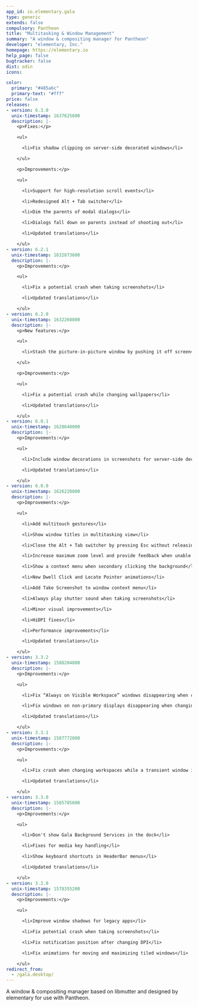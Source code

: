 ```yaml
---
app_id: io.elementary.gala
type: generic
extends: false
compulsory: Pantheon
title: "Multitasking & Window Management"
summary: "A window & compositing manager for Pantheon"
developer: "elementary, Inc."
homepage: https://elementary.io
help_page: false
bugtracker: false
dist: odin
icons:

color:
  primary: "#485a6c"
  primary-text: "#fff"
price: false
releases:
- version: 6.3.0
  unix-timestamp: 1637625600
  description: |-
    <p>Fixes:</p>

    <ul>

      <li>Fix shadow clipping on server-side decorated windows</li>

    </ul>

    <p>Improvements:</p>

    <ul>

      <li>Support for high-resolution scroll events</li>

      <li>Redesigned Alt + Tab switcher</li>

      <li>Dim the parents of modal dialogs</li>

      <li>Dialogs fall down on parents instead of shooting out</li>

      <li>Updated translations</li>

    </ul>
- version: 6.2.1
  unix-timestamp: 1632873600
  description: |-
    <p>Improvements:</p>

    <ul>

      <li>Fix a potential crash when taking screenshots</li>

      <li>Updated translations</li>

    </ul>
- version: 6.2.0
  unix-timestamp: 1632268800
  description: |-
    <p>New features:</p>

    <ul>

      <li>Stash the picture-in-picture window by pushing it off screen</li>

    </ul>

    <p>Improvements:</p>

    <ul>

      <li>Fix a potential crash while changing wallpapers</li>

      <li>Updated translations</li>

    </ul>
- version: 6.0.1
  unix-timestamp: 1628640000
  description: |-
    <p>Improvements:</p>

    <ul>

      <li>Include window decorations in screenshots for server-side decorated windows</li>

      <li>Updated translations</li>

    </ul>
- version: 6.0.0
  unix-timestamp: 1626220800
  description: |-
    <p>Improvements:</p>

    <ul>

      <li>Add multitouch gestures</li>

      <li>Show window titles in multitasking view</li>

      <li>Close the Alt + Tab switcher by pressing Esc without releasing Alt</li>

      <li>Increase maximum zoom level and provide feedback when unable to zoom</li>

      <li>Show a context menu when secondary clicking the background</li>

      <li>New Dwell Click and Locate Pointer animations</li>

      <li>Add Take Screenshot to window context menu</li>

      <li>Always play shutter sound when taking screenshots</li>

      <li>Minor visual improvements</li>

      <li>HiDPI fixes</li>

      <li>Performance improvements</li>

      <li>Updated translations</li>

    </ul>
- version: 3.3.2
  unix-timestamp: 1588204800
  description: |-
    <p>Improvements:</p>

    <ul>

      <li>Fix “Always on Visible Workspace” windows disappearing when changing workspaces</li>

      <li>Fix windows on non-primary displays disappearing when changing workspaces</li>

      <li>Updated translations</li>

    </ul>
- version: 3.3.1
  unix-timestamp: 1587772800
  description: |-
    <p>Improvements:</p>

    <ul>

      <li>Fix crash when changing workspaces while a transient window is opening</li>

      <li>Updated translations</li>

    </ul>
- version: 3.3.0
  unix-timestamp: 1585785600
  description: |-
    <p>Improvements:</p>

    <ul>

      <li>Don't show Gala Background Services in the dock</li>

      <li>Fixes for media key handling</li>

      <li>Show keyboard shortcuts in HeaderBar menus</li>

      <li>Updated translations</li>

    </ul>
- version: 3.2.0
  unix-timestamp: 1578355200
  description: |-
    <p>Improvements:</p>

    <ul>

      <li>Improve window shadows for legacy apps</li>

      <li>Fix potential crash when taking screenshots</li>

      <li>Fix notification position after changing DPI</li>

      <li>Fix animations for moving and maximizing tiled windows</li>

    </ul>
redirect_from:
  - /gala.desktop/
---
```


<p>A window &amp; compositing manager based on libmutter and designed by elementary for use with Pantheon.</p>